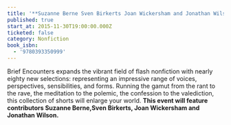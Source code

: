 ```yaml
---
title: '**Suzanne Berne Sven Birkerts Joan Wickersham and Jonathan Wilson**: *Brief Encounters: A Collection of Contemporary Nonfiction*'
published: true
start_at: 2015-11-30T19:00:00.000Z
ticketed: false
category: Nonfiction
book_isbn:
  - '9780393350999'
---
```

Brief Encounters expands the vibrant field of flash nonfiction with nearly eighty new selections: representing an impressive range of voices, perspectives, sensibilities, and forms. Running the gamut from the rant to the rave, the meditation to the polemic, the confession to the valediction, this collection of shorts will enlarge your world. **This event will feature contributors&nbsp;Suzanne Berne,Sven Birkerts, Joan Wickersham and Jonathan Wilson.**